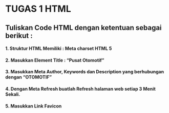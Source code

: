 # TUGAS 1 HTML
## Tuliskan Code HTML dengan ketentuan sebagai berikut :
#### 1. Struktur HTML Memiliki : Meta charset HTML 5
#### 2. Masukkan Element Title : “Pusat Otomotif”
#### 3. Masukkan Meta Author, Keywords dan Description yang berhubungan dengan “OTOMOTIF”
#### 4. Dengan  Meta Refresh buatlah Refresh halaman web setiap 3 Menit Sekali.
#### 5. Masukkan Link Favicon 
